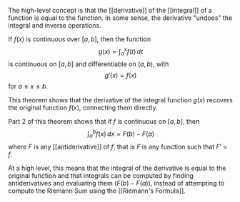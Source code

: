 The high-level concept is that the [[derivative]] of the [[integral]] of a function is equal to the function. In some sense, the derivative "undoes" the integral and inverse operations.

If $f(x)$ is continuous over $[a, b]$, then the function $$g(x) = \int_{a}^{x} f(t) \, dt$$ is continuous on $[a, b]$ and differentiable on $(a, b)$, with $$g'(x) = f(x)$$ for $a \leq x \leq b$. 

This theorem shows that the derivative of the integral function $g(x)$ recovers the original function $f(x)$, connecting them directly.

Part 2 of this theorem shows that if $f$ is continuous on $[a, b]$, then $$\int_{a}^{b} f(x) \, dx = F(b) - F(a)$$ where $F$ is any [[antiderivative]] of $f$, that is $F$ is any function such that $F' = f$.

At a high level, this means that the integral of the derivative is equal to the original function and that integrals can be computed by finding antiderivatives and evaluating them ($F(b) - F(a)$), instead of attempting to compute the Riemann Sum using the [[Riemann's Formula]].